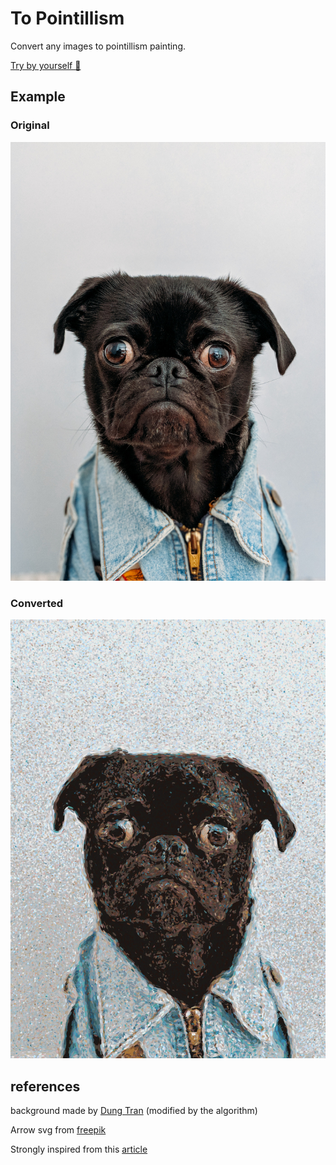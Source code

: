 # To Pointillism

Convert any images to pointillism painting.

[Try by yourself 🙂 ](https://guillaume-gomez.github.io/to-pointillism/) 

## Example

### Original
![original](0_ftnAIoF9wkjeAR9b.jpeg)

### Converted
![to-pointillism](to-pointillism.jpeg)

## references

background made by [Dung Tran](https://pixabay.com/users/kollsd-14736411/?utm_source=link-attribution&utm_medium=referral&utm_campaign=image&utm_content=4922621) (modified by the algorithm)

Arrow svg from [freepik](https://www.flaticon.com/authors/freepik)

Strongly inspired from this [article](https://medium.com/hackernoon/https-medium-com-matteoronchetti-pointillism-with-python-and-opencv-f4274e6bbb7b)
